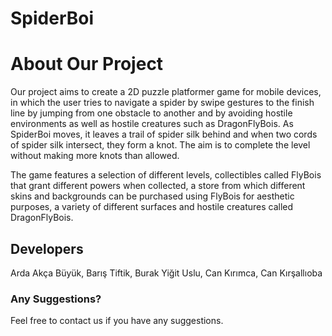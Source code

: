 # SpiderBoi

# About Our Project
Our project aims to create a 2D puzzle platformer game for mobile devices, in which the user tries to navigate a spider by swipe gestures to the finish line by jumping from one obstacle to another and by avoiding hostile environments as well as hostile creatures such as DragonFlyBois. As SpiderBoi moves, it leaves a trail of spider silk behind and when two cords of spider silk intersect, they form a knot. The aim is to complete the level without making more knots than allowed.

The game features a selection of different levels, collectibles called FlyBois that grant different powers when collected, a store from which different skins and backgrounds can be purchased using FlyBois for aesthetic purposes, a variety of different surfaces and hostile creatures called DragonFlyBois.

## Developers
Arda Akça Büyük, Barış Tiftik, Burak Yiğit Uslu, Can Kırımca, Can Kırşallıoba

### Any Suggestions?
Feel free to contact us if you have any suggestions.
